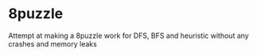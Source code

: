 # 8puzzle
Attempt at making a 8puzzle work for DFS, BFS and heuristic without any crashes and memory leaks
